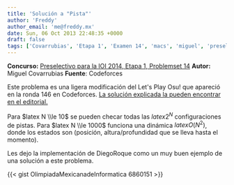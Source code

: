 ```yaml
---
title: 'Solución a "Pista"'
author: 'Freddy'
author_email: 'me@freddy.mx'
date: Sun, 06 Oct 2013 22:48:35 +0000
draft: false
tags: ['Covarrubias', 'Etapa 1', 'Examen 14', 'macs', 'miguel', 'preselectivo', 'solución', 'Soluciones Preselectivo 2013']
---
```


**Concurso:** [Preselectivo para la IOI 2014, Etapa 1, Problemset 14](https://omegaup.com/arena/IOI2014E1P14#problems/pista) **Autor:** Miguel Covarrubias **Fuente**: Codeforces

Este problema es una ligera modificación del Let's Play Osu! que apareció en la ronda 146 en Codeforces. [La solución explicada la pueden encontrar en el editorial.](http://codeforces.ru/blog/entry/5592)

Para $latex N \\le 10$ se pueden checar todas las $latex 2^N$ configuraciones de pistas. Para $latex N \\le 1000$ funciona una dinámica $latex O(N^2)$, donde los estados son (posición, altura/profundidad que se lleva hasta el momento).

Les dejo la implementación de DiegoRoque como un muy buen ejemplo de una solución a este problema.

{{< gist OlimpiadaMexicanadeInformatica 6860151 >}}